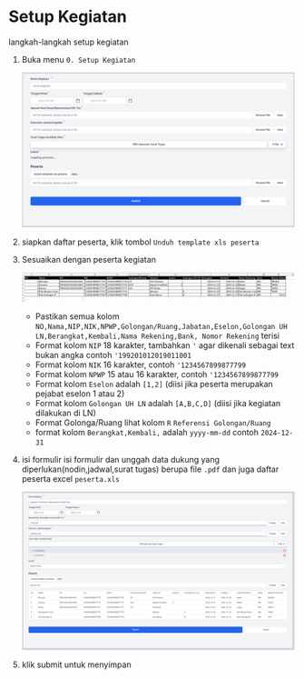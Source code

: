 # Setup Kegiatan

langkah-langkah setup kegiatan

1. Buka menu `0. Setup Kegiatan`

   ![formulir](form-setup-kegiatan-1.png)

2. siapkan daftar peserta, klik tombol `Unduh template xls peserta`
3. Sesuaikan dengan peserta kegiatan

   ![excel-peserta](excel-peserta.png)

   - Pastikan semua kolom `NO,Nama,NIP,NIK,NPWP,Golongan/Ruang,Jabatan,Eselon,Golongan UH LN,Berangkat,Kembali,Nama Rekening,Bank, Nomor Rekening` terisi
   - Format kolom `NIP` 18 karakter, tambahkan `'` agar dikenali sebagai text bukan angka contoh `'199201012019011001`
   - Format kolom `NIK` 16 karakter, contoh `'1234567899877799`
   - Format kolom `NPWP` 15 atau 16 karakter, contoh `'1234567899877799`
   - Format kolom `Eselon` adalah `[1,2]` (diisi jika peserta merupakan pejabat eselon 1 atau 2)
   - Format kolom `Golongan UH LN` adalah `[A,B,C,D]` (diisi jika kegiatan dilakukan di LN)
   - Format Golonga/Ruang lihat kolom `R` `Referensi Golongan/Ruang`
   - format kolom `Berangkat,Kembali,` adalah `yyyy-mm-dd` contoh `2024-12-31`

4. isi formulir
   isi formulir dan unggah data dukung yang diperlukan(nodin,jadwal,surat tugas) berupa file `.pdf` dan juga daftar peserta excel `peserta.xls`

   ![form-terisi](form-setup-kegiatan-2.png)

5. klik submit untuk menyimpan
